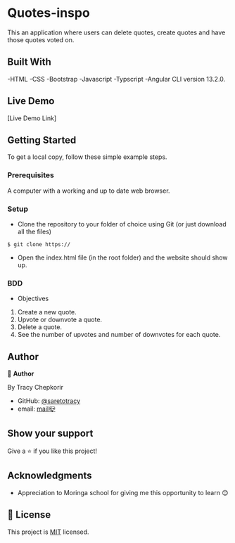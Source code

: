 # Quotes-inspo
This an application where users can delete quotes, create quotes and have those quotes voted on.
 

## Built With
-HTML
-CSS
-Bootstrap
-Javascript
-Typscript
-Angular CLI version 13.2.0.

## Live Demo

[Live Demo Link]


## Getting Started

To get a local copy, follow these simple example steps.

### Prerequisites

A computer with a working and up to date web browser.

### Setup

- Clone the repository to your folder of choice using Git (or just download all the files)
```
$ git clone https://
```
- Open the index.html file (in the root folder) and the website should show up.


### BDD
- Objectives
1. Create a new quote.
2. Upvote or downvote a quote.
3. Delete a quote.
4. See the number of upvotes and number of downvotes for each quote.
## Author

👤 **Author**

  By Tracy Chepkorir

- GitHub: [@saretotracy](https://github.com/saretotracy)
- email: <a href="mailto:tracychepkorir99@gmailcom"> mail📪</a>




## Show your support

Give a ⭐️ if you like this project!

## Acknowledgments

- Appreciation to  Moringa school for giving me this opportunity to learn 😊

## 📝 License

This project is [MIT](LICENSE) licensed.
